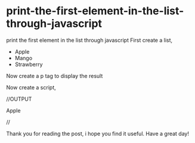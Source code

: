 # print-the-first-element-in-the-list-through-javascript

print the first element in the list through javascript
First create a list,

<ul>
      <li>Apple</li>
      <li>Mango</li>
      <li>Strawberry</li>
</ul>

Now create a p tag to display the result

<p id="show"></p>

Now create a script,

<script>
var x = document.getElementsByTagName("li");
document.getElementById("show").innerHTML = x[0].innerHTML;
</script>



//OUTPUT

Apple

//

Thank you for reading the post, i hope you find it useful. Have a great day!
